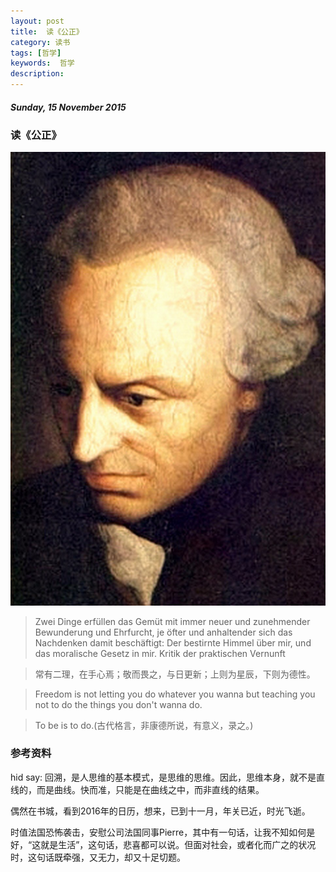 ```yaml
---
layout: post
title:  读《公正》
category: 读书
tags: [哲学]
keywords:  哲学
description: 
---
```


##### Sunday, 15 November 2015

### 读《公正》

![康德](/../../assets/img/book/2015/Immanuel_Kant.jpg)

> Zwei Dinge erfüllen das Gemüt mit immer neuer und zunehmender Bewunderung und Ehrfurcht, je öfter und anhaltender sich das Nachdenken damit beschäftigt: Der bestirnte Himmel über mir, und das moralische Gesetz in mir.
> Kritik der praktischen Vernunft

> 常有二理，在手心焉；敬而畏之，与日更新；上则为星辰，下则为德性。

> Freedom is not letting you do whatever you wanna but teaching you not to do the things you don't wanna do.

> To be is to do.(古代格言，非康德所说，有意义，录之。)


### 参考资料

hid say: 回溯，是人思维的基本模式，是思维的思维。因此，思维本身，就不是直线的，而是曲线。快而准，只能是在曲线之中，而非直线的结果。

偶然在书城，看到2016年的日历，想来，已到十一月，年关已近，时光飞逝。

时值法国恐怖袭击，安慰公司法国同事Pierre，其中有一句话，让我不知如何是好，“这就是生活”，这句话，悲喜都可以说。但面对社会，或者化而广之的状况时，这句话既牵强，又无力，却又十足切题。

